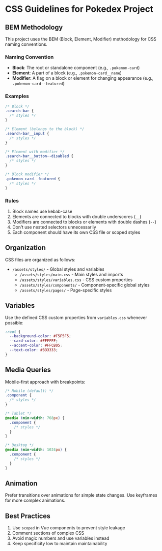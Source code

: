 # CSS Guidelines for Pokedex Project

## BEM Methodology

This project uses the BEM (Block, Element, Modifier) methodology for CSS naming conventions.

### Naming Convention

- **Block**: The root or standalone component (e.g., `.pokemon-card`)
- **Element**: A part of a block (e.g., `.pokemon-card__name`)
- **Modifier**: A flag on a block or element for changing appearance (e.g., `.pokemon-card--featured`)

### Examples

```css
/* Block */
.search-bar {
  /* styles */
}

/* Element (belongs to the block) */
.search-bar__input {
  /* styles */
}

/* Element with modifier */
.search-bar__button--disabled {
  /* styles */
}

/* Block modifier */
.pokemon-card--featured {
  /* styles */
}
```

### Rules

1. Block names use kebab-case
2. Elements are connected to blocks with double underscores (`__`)
3. Modifiers are connected to blocks or elements with double dashes (`--`)
4. Don't use nested selectors unnecessarily
5. Each component should have its own CSS file or scoped styles

## Organization

CSS files are organized as follows:

- `/assets/styles/` - Global styles and variables
  - `/assets/styles/main.css` - Main styles and imports
  - `/assets/styles/variables.css` - CSS custom properties
  - `/assets/styles/components/` - Component-specific global styles
  - `/assets/styles/pages/` - Page-specific styles

## Variables

Use the defined CSS custom properties from `variables.css` whenever possible:

```css
:root {
  --background-color: #F5F5F5;
  --card-color: #FFFFFF;
  --accent-color: #FFCB05;
  --text-color: #333333;
}
```

## Media Queries

Mobile-first approach with breakpoints:

```css
/* Mobile (default) */
.component {
  /* styles */
}

/* Tablet */
@media (min-width: 768px) {
  .component {
    /* styles */
  }
}

/* Desktop */
@media (min-width: 1024px) {
  .component {
    /* styles */
  }
}
```

## Animation

Prefer transitions over animations for simple state changes. Use keyframes for more complex animations.

## Best Practices

1. Use `scoped` in Vue components to prevent style leakage
2. Comment sections of complex CSS
3. Avoid magic numbers and use variables instead
4. Keep specificity low to maintain maintainability
